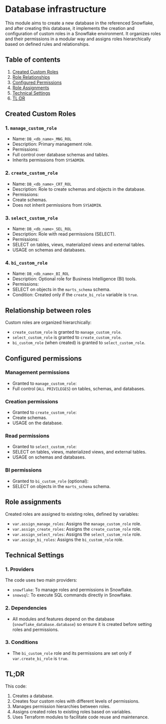 # Database infrastructure

This module aims to create a new database in the referenced Snowflake, and after creating this database, it implements the creation and configuration of custom roles in a Snowflake environment. It organizes roles and their permissions in a modular way and assigns roles hierarchically based on defined rules and relationships.

## Table of contents

1. [Created Custom Roles](#created-custom-roles)
2. [Role Relationships](#role-relationships)
3. [Configured Permissions](#configured-permissions)
4. [Role Assignments](#role-assignments)
5. [Technical Settings](#technical-settings)
6. [TL;DR](#tldr)

## Created Custom Roles

### 1. `manage_custom_role`
- Name: `DB_<db_name>_MNG_ROL`
- Description: Primary management role.
- Permissions:
- Full control over database schemas and tables.
- Inherits permissions from `SYSADMIN`.

### 2. `create_custom_role`
- Name: `DB_<db_name>_CRT_ROL`
- Description: Role to create schemas and objects in the database.
- Permissions:
- Create schemas.
- Does not inherit permissions from `SYSADMIN`.

### 3. `select_custom_role`
- Name: `DB_<db_name>_SEL_ROL`
- Description: Role with read permissions (SELECT).
- Permissions:
- SELECT on tables, views, materialized views and external tables.
- USAGE on schemas and databases.

### 4. `bi_custom_role`
- Name: `DB_<db_name>_BI_ROL`
- Description: Optional role for Business Intelligence (BI) tools.
- Permissions:
- SELECT on objects in the `marts_schema` schema.
- Condition: Created only if the `create_bi_role` variable is `true`.

## Relationship between roles

Custom roles are organized hierarchically:

- `create_custom_role` is granted to `manage_custom_role`.
- `select_custom_role` is granted to `create_custom_role`.
- `bi_custom_role` (when created) is granted to `select_custom_role`.

## Configured permissions

### Management permissions
- Granted to `manage_custom_role`:
- Full control (`ALL PRIVILEGES`) on tables, schemas, and databases.

### Creation permissions
- Granted to `create_custom_role`:
- Create schemas.
- USAGE on the database.

### Read permissions
- Granted to `select_custom_role`:
- SELECT on tables, views, materialized views, and external tables.
- USAGE on schemas and databases.

### BI permissions
- Granted to `bi_custom_role` (optional):
- SELECT on objects in the `marts_schema` schema.

## Role assignments

Created roles are assigned to existing roles, defined by variables:

- `var.assign_manage_roles`: Assigns the `manage_custom_role` role.
- `var.assign_create_roles`: Assigns the `create_custom_role` role.
- `var.assign_select_roles`: Assigns the `select_custom_role` role.
- `var.assign_bi_roles`: Assigns the `bi_custom_role` role.

## Technical Settings

### 1. Providers
The code uses two main providers:
- `snowflake`: To manage roles and permissions in Snowflake.
- `snowsql`: To execute SQL commands directly in Snowflake.

### 2. Dependencies
- All modules and features depend on the database (`snowflake_database.database`) so ensure it is created before setting roles and permissions.

### 3. Conditions
- The `bi_custom_role` role and its permissions are set only if `var.create_bi_role` is `true`.

## TL;DR

This code:

1. Creates a database.
2. Creates four custom roles with different levels of permissions.
3. Manages permission hierarchies between roles.
4. Assigns created roles to existing roles based on variables.
5. Uses Terraform modules to facilitate code reuse and maintenance.
